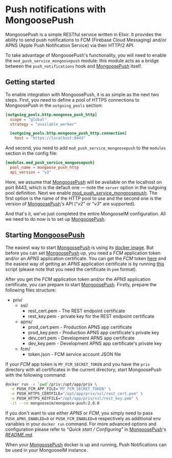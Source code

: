 # Push notifications with MongoosePush

MongoosePush is a simple RESTful service written in Elixir. It provides the ability to send push
notifications to FCM (Firebase Cloud Messaging) and/or APNS (Apple Push Notification Service) via
their HTTP/2 API.

To take advantage of MongoosePush's functionality, you will need to enable the
`mod_push_service_mongoosepush` module: this module acts as a bridge between the
`push_notifications` hook and [MongoosePush][] itself.

## Getting started

To enable integration with MongoosePush, it is as simple as the next two steps.
First, you need to define a pool of HTTPS connections to MongoosePush in the
`outgoing_pools` section:

```toml
[outgoing_pools.http.mongoose_push_http]
  scope = "global"
  strategy = "available_worker"

  [outgoing_pools.http.mongoose_push_http.connection]
    host = "https://localhost:8443"
```

And second, you need to add `mod_push_service_mongoosepush` to the `modules` section in the config file:

```toml
[modules.mod_push_service_mongoosepush]
  pool_name = mongoose_push_http
  api_version = "v3"
```

Here, we assume that [MongoosePush][] will be available on the localhost on port 8443, which is the
default one — note the `server` option in the outgoing pool definition.
Next we enable [mod_push_service_mongoosepush][]. The first option is the name of the HTTP pool to
use and the second one is the version of [MongoosePush][]'s API ("_v2_" or "_v3_" are supported).

And that's it, we've just completed the entire MongooseIM configuration.
All we need to do now is to set up [MongoosePush][].

## Starting [MongoosePush][]

The easiest way to start [MongoosePush][] is using its [docker image](https://hub.docker.com/r/mongooseim/mongoose-push).
But before you can set [MongoosePush][] up, you need a _FCM_ application token and/or an _APNS_ application certificate.
You can get the _FCM_ token [here](https://console.firebase.google.com/) and the easiest way of getting an _APNS_ application certificate is by running [this](https://github.com/fastlane/fastlane/tree/master/pem) script (please note that you need the certificate in `pem` format).

After you get the _FCM_ application token and/or the _APNS_ application certificate, you can prepare to start [MongoosePush][].
Firstly, prepare the following files structure:

* priv/
    * ssl/
        * rest_cert.pem - The REST endpoint certificate
        * rest_key.pem - private key for the REST endpoint certificate
    * apns/
        * prod_cert.pem - Production APNS app certificate
        * prod_key.pem - Production APNS app certificate's private key
        * dev_cert.pem - Development APNS app certificate
        * dev_key.pem - Development APNS app certificate's private key
    * fcm/
        * token.json - FCM service account JSON file

If your _FCM_ app token is `MY_FCM_SECRET_TOKEN` and you have the `priv` directory with all
certificates in the current directory, start MongoosePush with the following command:

```bash
docker run -v `pwd`/priv:/opt/app/priv \
  -e PUSH_FCM_APP_FILE="MY_FCM_SECRET_TOKEN" \
  -e PUSH_HTTPS_CERTFILE="/opt/app/priv/ssl/rest_cert.pem" \
  -e PUSH_HTTPS_KEYFILE="/opt/app/priv/ssl/rest_key.pem" \
  -it --rm mongooseim/mongoose-push:2.0.0
```

If you don't want to use either _APNS_ or _FCM_, you simply need to pass `PUSH_APNS_ENABLED=0` or
`PUSH_FCM_ENABLED=0` respectively as additional env variables in your `docker run` command.
For more advanced options and configuration please refer to _"Quick start / Configuring"_ in
[MongoosePush][]'s [_README.md_][MongoosePushReadme].

When your [MongoosePush][] docker is up and running, Push Notifications can be used in your
MongooseIM instance.

[MongoosePush]: https://github.com/esl/MongoosePush
[MongoosePushReadme]: https://github.com/esl/MongoosePush/blob/master/README.md
[mod_push_service_mongoosepush]: ../../modules/mod_push_service_mongoosepush.md
